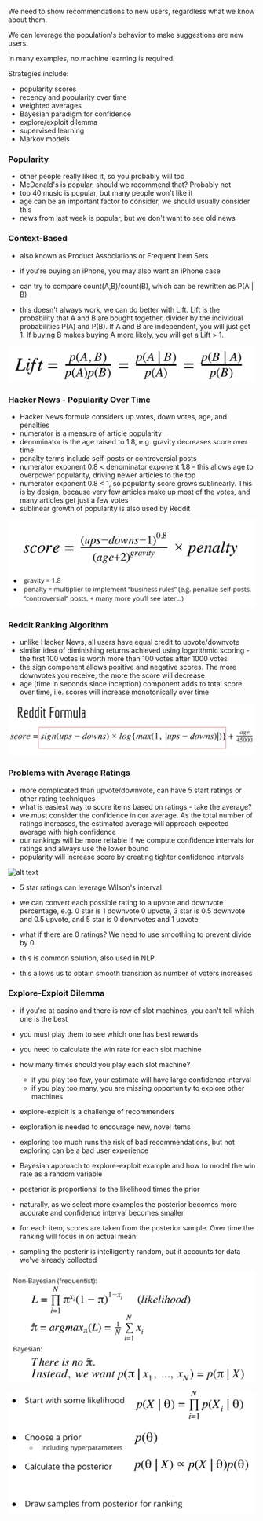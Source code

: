 We need to show recommendations to new users, regardless what we know about them.

We can leverage the population's behavior to make suggestions are new users.

In many examples, no machine learning is required.

Strategies include:
- popularity scores
- recency and popularity over time
- weighted averages
- Bayesian paradigm for confidence
- explore/exploit dilemma
- supervised learning
- Markov models


### Popularity

- other people really liked it, so you probably will too
- McDonald's is popular, should we recommend that? Probably not
- top 40 music is popular, but many people won't like it
- age can be an important factor to consider, we should usually consider this
- news from last week is popular, but we don't want to see old news

### Context-Based

- also known as Product Associations or Frequent Item Sets
- if you're buying an iPhone, you may also want an iPhone case

- can try to compare count(A,B)/count(B), which can be rewritten as P(A | B)
- this doesn't always work, we can do better with Lift. Lift is the probability that A and B are bought together, divider by the individual probabilities P(A) and P(B). If A and B are independent, you will just get 1. If buying B makes buying A more likely, you will get a Lift > 1.

![alt text](./images/lift-eq.png "Logo Title Text 1")


### Hacker News - Popularity Over Time

- Hacker News formula considers up votes, down votes, age, and penalties
- numerator is a measure of article popularity
- denominator is the age raised to 1.8, e.g. gravity decreases score over time
- penalty terms include self-posts or controversial posts
- numerator exponent 0.8 < denominator exponent 1.8 - this allows age to overpower popularity, driving newer articles to the top
- numerator exponent 0.8 < 1, so popularity score grows sublinearly. This is by design, because very few articles make up most of the votes, and many articles get just a few votes
- sublinear growth of popularity is also used by Reddit

![alt text](./images/popularity-time-decay.png "Hacker News Ranking")


### Reddit Ranking Algorithm

- unlike Hacker News, all users have equal credit to upvote/downvote
- similar idea of diminishing returns achieved using logarithmic scoring - the first 100 votes is worth more than 100 votes after 1000 votes
- the sign component allows positive and negative scores. The more downvotes you receive, the more the score will decrease
- age (time in seconds since inception) component adds to total score over time, i.e. scores will increase monotonically over time

![alt text](./images/reddit-ranking-alg.png "Reddit Ranking")


### Problems with Average Ratings

- more complicated than upvote/downvote, can have 5 start ratings or other rating techniques
- what is easiest way to score items based on ratings - take the average?
- we must consider the confidence in our average. As the total number of ratings increases, the estimated average will approach expected average with high confidence
- our rankings will be more reliable if we compute confidence intervals for ratings and always use the lower bound
- popularity will increase score by creating tighter confidence intervals

![alt text](./images/confidence-intervals.png "Reddit Ranking")

- 5 star ratings can leverage Wilson's interval
- we can convert each possible rating to a upvote and downvote percentage, e.g. 0 star is 1 downvote 0 upvote, 3 star is 0.5 downvote and 0.5 upvote, and 5 star is 0 downvotes and 1 upvote

- what if there are 0 ratings? We need to use smoothing to prevent divide by 0
- this is common solution, also used in NLP
- this allows us to obtain smooth transition as number of voters increases


### Explore-Exploit Dilemma

- if you're at casino and there is row of slot machines, you can't tell which one is the best
- you must play them to see which one has best rewards
- you need to calculate the win rate for each slot machine
- how many times should you play each slot machine?
  - if you play too few, your estimate will have large confidence interval
  - if you play too many, you are missing opportunity to explore other machines

- explore-exploit is a challenge of recommenders
- exploration is needed to encourage new, novel items
- exploring too much runs the risk of bad recommendations, but not exploring can be a bad user experience

- Bayesian approach to explore-exploit example and how to model the win rate as a random variable
- posterior is proportional to the likelihood times the prior
- naturally, as we select more examples the posterior becomes more accurate and confidence interval becomes smaller
- for each item, scores are taken from the posterior sample. Over time the ranking will focus in on actual mean
- sampling the posterir is intelligently random, but it accounts for data we've already collected


![alt text](./images/explore-exploit-bayesian-1.png "Reddit Ranking")

![alt text](./images/generalize-bayes-rule.png "Reddit Ranking")
